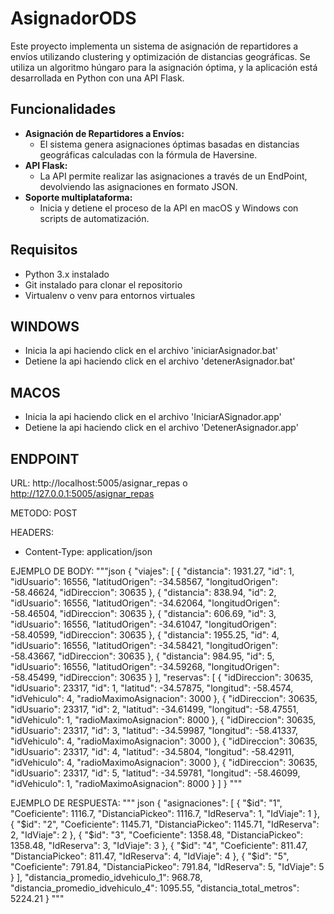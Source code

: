 # AsignadorODS

Este proyecto implementa un sistema de asignación de repartidores a envíos utilizando clustering y optimización de distancias geográficas. Se utiliza un algoritmo húngaro para la asignación óptima, y la aplicación está desarrollada en Python con una API Flask.

## Funcionalidades

- **Asignación de Repartidores a Envíos:** 
  - El sistema genera asignaciones óptimas basadas en distancias geográficas calculadas con la fórmula de Haversine.
- **API Flask:** 
  - La API permite realizar las asignaciones a través de un EndPoint, devolviendo las asignaciones en formato JSON.
- **Soporte multiplataforma:** 
  - Inicia y detiene el proceso de la API en macOS y Windows con scripts de automatización.

## Requisitos

- Python 3.x instalado
- Git instalado para clonar el repositorio
- Virtualenv o venv para entornos virtuales

## WINDOWS

- Inicia la api haciendo click en el archivo 'iniciarAsignador.bat'
- Detiene la api haciendo click en el archivo 'detenerAsignador.bat'

## MACOS

- Inicia la api haciendo click en el archivo 'IniciarASignador.app'
- Detiene la api haciendo click en el archivo 'DetenerAsignador.app'

## ENDPOINT

URL:  http://localhost:5005/asignar_repas o http://127.0.0.1:5005/asignar_repas

METODO: POST

HEADERS:
- Content-Type: application/json

EJEMPLO DE BODY:
"""json
{
  "viajes": [
    {
      "distancia": 1931.27,
      "id": 1,
      "idUsuario": 16556,
      "latitudOrigen": -34.58567,
      "longitudOrigen": -58.46624,
      "idDireccion": 30635
    },
    {
      "distancia": 838.94,
      "id": 2,
      "idUsuario": 16556,
      "latitudOrigen": -34.62064,
      "longitudOrigen": -58.46504,
      "idDireccion": 30635
    },
    {
      "distancia": 606.69,
      "id": 3,
      "idUsuario": 16556,
      "latitudOrigen": -34.61047,
      "longitudOrigen": -58.40599,
      "idDireccion": 30635
    },
    {
      "distancia": 1955.25,
      "id": 4,
      "idUsuario": 16556,
      "latitudOrigen": -34.58421,
      "longitudOrigen": -58.43667,
      "idDireccion": 30635
    },
    {
      "distancia": 984.95,
      "id": 5,
      "idUsuario": 16556,
      "latitudOrigen": -34.59268,
      "longitudOrigen": -58.45499,
      "idDireccion": 30635
    }
  ],
  "reservas": [
    {
      "idDireccion": 30635,
      "idUsuario": 23317,
      "id": 1,
      "latitud": -34.57875,
      "longitud": -58.4574,
      "idVehiculo": 4,
      "radioMaximoAsignacion": 3000
    },
    {
      "idDireccion": 30635,
      "idUsuario": 23317,
      "id": 2,
      "latitud": -34.61499,
      "longitud": -58.47551,
      "idVehiculo": 1,
      "radioMaximoAsignacion": 8000
    },
    {
      "idDireccion": 30635,
      "idUsuario": 23317,
      "id": 3,
      "latitud": -34.59987,
      "longitud": -58.41337,
      "idVehiculo": 4,
      "radioMaximoAsignacion": 3000
    },
    {
      "idDireccion": 30635,
      "idUsuario": 23317,
      "id": 4,
      "latitud": -34.5804,
      "longitud": -58.42911,
      "idVehiculo": 4,
      "radioMaximoAsignacion": 3000
    },
    {
      "idDireccion": 30635,
      "idUsuario": 23317,
      "id": 5,
      "latitud": -34.59781,
      "longitud": -58.46099,
      "idVehiculo": 1,
      "radioMaximoAsignacion": 8000
    }
  ]
}
"""

EJEMPLO DE RESPUESTA:
""" json
{
    "asignaciones": [
        {
            "$id": "1",
            "Coeficiente": 1116.7,
            "DistanciaPickeo": 1116.7,
            "IdReserva": 1,
            "IdViaje": 1
        },
        {
            "$id": "2",
            "Coeficiente": 1145.71,
            "DistanciaPickeo": 1145.71,
            "IdReserva": 2,
            "IdViaje": 2
        },
        {
            "$id": "3",
            "Coeficiente": 1358.48,
            "DistanciaPickeo": 1358.48,
            "IdReserva": 3,
            "IdViaje": 3
        },
        {
            "$id": "4",
            "Coeficiente": 811.47,
            "DistanciaPickeo": 811.47,
            "IdReserva": 4,
            "IdViaje": 4
        },
        {
            "$id": "5",
            "Coeficiente": 791.84,
            "DistanciaPickeo": 791.84,
            "IdReserva": 5,
            "IdViaje": 5
        }
    ],
    "distancia_promedio_idvehiculo_1": 968.78,
    "distancia_promedio_idvehiculo_4": 1095.55,
    "distancia_total_metros": 5224.21
}
"""